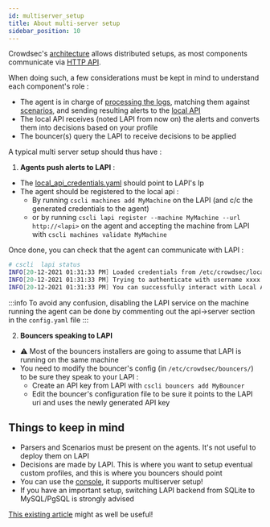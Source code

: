 ```yaml
---
id: multiserver_setup
title: About multi-server setup
sidebar_position: 10
---
```


Crowdsec's [architecture](/docs/intro#architecture) allows distributed setups, as most components communicate via [HTTP API](/docs/local_api/intro).

When doing such, a few considerations must be kept in mind to understand each component's role :
 - The agent is in charge of [processing the logs](/docs/parsers/intro), matching them against [scenarios](/docs/scenarios/intro), and sending resulting alerts to the [local API](/docs/local_api/intro)
 - The local API receives (noted LAPI from now on) the alerts and converts them into decisions based on your profile
 - The bouncer(s) query the LAPI to receive decisions to be applied


A typical multi server setup should thus have :

1. **Agents push alerts to LAPI** : 
  - The [local_api_credentials.yaml](/docs/configuration/crowdsec_configuration#client) should point to LAPI's Ip
  - The agent should be registered to the local api :
    - By running `cscli machines add MyMachine` on the LAPI (and c/c the generated credentials to the agent)
    - or by running `cscli lapi register --machine MyMachine --url http://<lapi>` on the agent and accepting the machine from LAPI with `cscli machines validate MyMachine`

Once done, you can check that the agent can communicate with LAPI :

```bash
# cscli  lapi status
INFO[20-12-2021 01:31:33 PM] Loaded credentials from /etc/crowdsec/local_api_credentials.yaml 
INFO[20-12-2021 01:31:33 PM] Trying to authenticate with username xxxx on http://<LAPI IP>:8080/ 
INFO[20-12-2021 01:31:33 PM] You can successfully interact with Local API (LAPI) 

```



:::info
To avoid any confusion, disabling the LAPI service on the machine running the agent can be done by commenting out the api->server section in the `config.yaml` file
:::



2. **Bouncers speaking to LAPI**
  - :warning: Most of the bouncers installers are going to assume that LAPI is running on the same machine
  - You need to modify the bouncer's config (in `/etc/crowdsec/bouncers/`) to be sure they speak to your LAPI :
    - Create an API key from LAPI with `cscli bouncers add MyBouncer`
    - Edit the bouncer's configuration file to be sure it points to the LAPI uri and uses the newly generated API key



## Things to keep in mind

 - Parsers and Scenarios must be present on the agents. It's not useful to deploy them on LAPI
 - Decisions are made by LAPI. This is where you want to setup eventual custom profiles, and this is where you bouncers should point
 - You can use the [console](https://app.crowdsec.net), it supports multiserver setup!
 - If you have an important setup, switching LAPI backend from SQLite to MySQL/PgSQL is strongly advised

[This existing article](https://crowdsec.net/blog/multi-server-setup/) might as well be useful!
